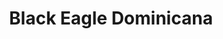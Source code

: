 ---
title: "Black Eagle Dominicana"
url: /santo-domingo/black-eagle-dominicana/
shop: piezas de automóviles
---
